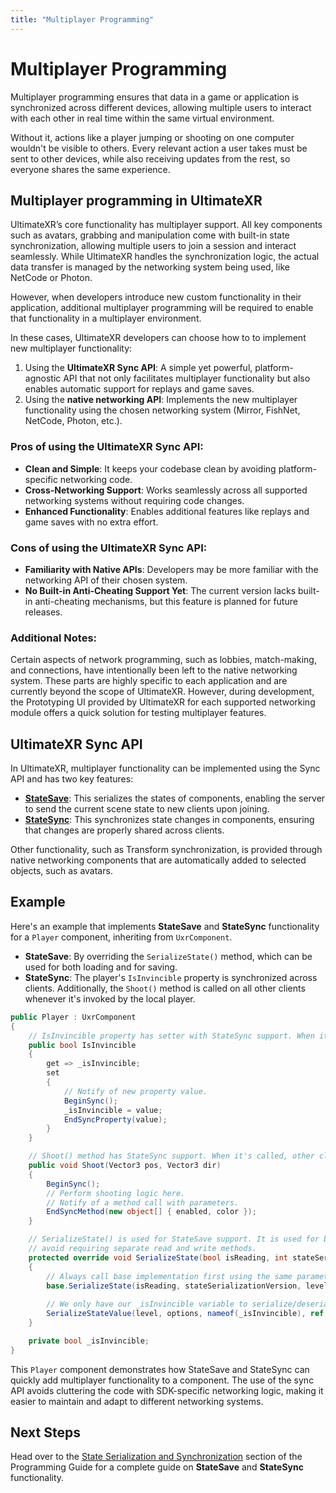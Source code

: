 ```yaml
---
title: "Multiplayer Programming"
---
```


# Multiplayer Programming

Multiplayer programming ensures that data in a game or application is synchronized across different devices, allowing multiple users to interact with each other in real time within the same virtual environment.

Without it, actions like a player jumping or shooting on one computer wouldn't be visible to others. Every relevant action a user takes must be sent to other devices, while also receiving updates from the rest, so everyone shares the same experience.

## Multiplayer programming in UltimateXR

UltimateXR’s core functionality has multiplayer support. All key components such as avatars, grabbing and manipulation come with built-in state synchronization, allowing multiple users to join a session and interact seamlessly. While UltimateXR handles the synchronization logic, the actual data transfer is managed by the networking system being used, like NetCode or Photon.

However, when developers introduce new custom functionality in their application, additional multiplayer programming will be required to enable that functionality in a multiplayer environment.

In these cases, UltimateXR developers can choose how to to implement new multiplayer functionality:

1) Using the **UltimateXR Sync API**: A simple yet powerful, platform-agnostic API that not only facilitates multiplayer functionality but also enables automatic support for replays and game saves.
2) Using the **native networking API**: Implements the new multiplayer functionality using the chosen networking system (Mirror, FishNet, NetCode, Photon, etc.).

### Pros of using the UltimateXR Sync API:
  - **Clean and Simple**: It keeps your codebase clean by avoiding platform-specific networking code.
  - **Cross-Networking Support**: Works seamlessly across all supported networking systems without requiring code changes.
  - **Enhanced Functionality**: Enables additional features like replays and game saves with no extra effort.

### Cons of using the UltimateXR Sync API:
  - **Familiarity with Native APIs**: Developers may be more familiar with the networking API of their chosen system.
  - **No Built-in Anti-Cheating Support Yet**: The current version lacks built-in anti-cheating mechanisms, but this feature is planned for future releases.

### Additional Notes:
Certain aspects of network programming, such as lobbies, match-making, and connections, have intentionally been left to the native networking system. These parts are highly specific to each application and are currently beyond the scope of UltimateXR. However, during development, the Prototyping UI provided by UltimateXR for each supported networking module offers a quick solution for testing multiplayer features.

## UltimateXR Sync API

In UltimateXR, multiplayer functionality can be implemented using the Sync API and has two key features:
- [**StateSave**](/docs/programming-guide/state-serialization-and-synchronization-statesave): This serializes the states of components, enabling the server to send the current scene state to new clients upon joining.
- [**StateSync**](/docs/programming-guide/state-serialization-and-synchronization-statesync): This synchronizes state changes in components, ensuring that changes are properly shared across clients.

Other functionality, such as Transform synchronization, is provided through native networking components that are automatically added to selected objects, such as avatars.

## Example

Here's an example that implements **StateSave** and **StateSync** functionality for a `Player` component, inheriting from `UxrComponent`.

- **StateSave**: By overriding the `SerializeState()` method, which can be used for both loading and for saving.
- **StateSync**: The player's `IsInvincible` property is synchronized across clients. Additionally, the `Shoot()` method is called on all other clients whenever it's invoked by the local player.

```c#
public Player : UxrComponent
{
    // IsInvincible property has setter with StateSync support. When it changes, other clients will also be changed.
    public bool IsInvincible
    {
        get => _isInvincible;
        set
        {
            // Notify of new property value.
            BeginSync();
            _isInvincible = value;
            EndSyncProperty(value);
        }
    }

    // Shoot() method has StateSync support. When it's called, other clients will call Shoot() too.
    public void Shoot(Vector3 pos, Vector3 dir)
    {
        BeginSync();
        // Perform shooting logic here.
        // Notify of a method call with parameters.
        EndSyncMethod(new object[] { enabled, color });
    }

    // SerializeState() is used for StateSave support. It is used for both serialization and deserialization to
    // avoid requiring separate read and write methods.
    protected override void SerializeState(bool isReading, int stateSerializationVersion, UxrStateSaveLevel level, UxrStateSaveOptions options)
    {
        // Always call base implementation first using the same parameters
        base.SerializeState(isReading, stateSerializationVersion, level, options);
    
        // We only have our _isInvincible variable to serialize/deserialize.
        SerializeStateValue(level, options, nameof(_isInvincible), ref _isInvincible);
    }

    private bool _isInvincible;
}

```

This `Player` component demonstrates how StateSave and StateSync can quickly add multiplayer functionality to a component. The use of the sync API avoids cluttering the code with SDK-specific networking logic, making it easier to maintain and adapt to different networking systems.

## Next Steps

Head over to the [State Serialization and Synchronization](/docs/programming-guide/state-serialization-and-synchronization-introduction) section of the Programming Guide for a complete guide on **StateSave** and **StateSync** functionality.
